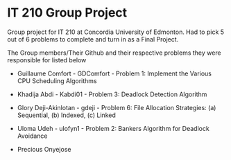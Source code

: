 <h1>IT 210 Group Project</h1>

Group project for IT 210 at Concordia University of Edmonton. Had to pick 5 out of 6 problems to complete and turn in as a Final Project.

The Group members/Their Github and their respective problems they were responsible for listed below


- Guillaume Comfort - GDComfort - Problem 1:  Implement the Various CPU Scheduling Algorithms

- Khadija Abdi - Kabdi01 - Problem 3: Deadlock Detection Algorithm

- Glory Deji-Akinlotan - gdeji - Problem 6: File Allocation Strategies: (a) Sequential, (b) Indexed, (c) Linked

- Uloma Udeh - ulofyn1 - Problem 2: Bankers Algorithm for Deadlock Avoidance

- Precious Onyejose
